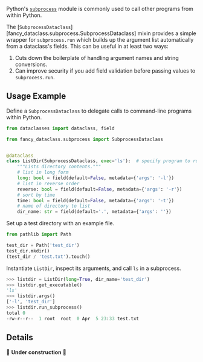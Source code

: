 <!-- markdownlint-disable MD052 -->

Python's [`subprocess`](https://docs.python.org/3/library/subprocess.html) module is commonly used to call other programs from within Python.

The [`SubprocessDataclass`][fancy_dataclass.subprocess.SubprocessDataclass] mixin provides a simple wrapper for `subprocess.run` which builds up the argument list automatically from a dataclass's fields. This can be useful in at least two ways:

1. Cuts down the boilerplate of handling argument names and string conversions.
2. Can improve security if you add field validation before passing values to `subprocess.run`.

## Usage Example

Define a `SubprocessDataclass` to delegate calls to command-line programs within Python.

```python
from dataclasses import dataclass, field

from fancy_dataclass.subprocess import SubprocessDataclass


@dataclass
class ListDir(SubprocessDataclass, exec='ls'):  # specify program to run
    """Lists directory contents."""
    # list in long form
    long: bool = field(default=False, metadata={'args': '-l'})
    # list in reverse order
    reverse: bool = field(default=False, metadata={'args': '-r'})
    # sort by time
    time: bool = field(default=False, metadata={'args': '-t'})
    # name of directory to list
    dir_name: str = field(default='.', metadata={'args': ''})
```

Set up a test directory with an example file.

```python
from pathlib import Path

test_dir = Path('test_dir')
test_dir.mkdir()
(test_dir / 'test.txt').touch()
```

Instantiate `ListDir`, inspect its arguments, and call `ls` in a subprocess.

```python
>>> listdir = ListDir(long=True, dir_name='test_dir')
>>> listdir.get_executable()
'ls'
>>> listdir.args()
['-l', 'test_dir']
>>> listdir.run_subprocess()
total 0
-rw-r--r--  1 root  root  0 Apr  5 23:33 test.txt
```

## Details

🚧 **Under construction** 🚧

<!--
- Specify exactly one executable
- "Secure" example (rmdir?)
-->

<style>
.md-sidebar--secondary {
    display: none !important;
}

.md-main__inner .md-content {
    max-width: 45rem;
}
</style>

